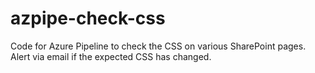# azpipe-check-css
Code for Azure Pipeline to check the CSS on various SharePoint pages. Alert via email if the expected CSS has changed.

